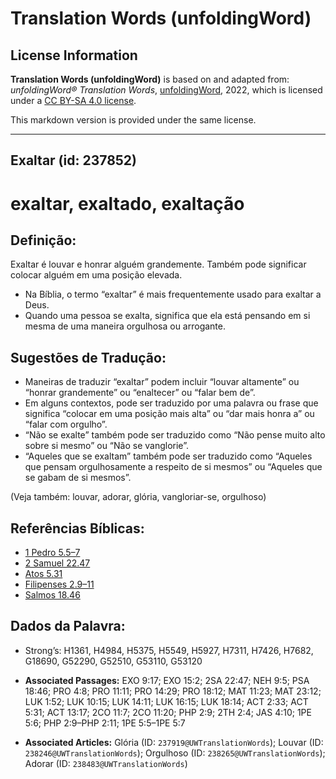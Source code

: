 # Translation Words (unfoldingWord)

## License Information

**Translation Words (unfoldingWord)** is based on and adapted from: _unfoldingWord® Translation Words_, [unfoldingWord](https://unfoldingword.org/utw), 2022, which is licensed under a [CC BY-SA 4.0 license](https://creativecommons.org/licenses/by-sa/4.0/legalcode.en).

This markdown version is provided under the same license.



--------------------------------

## Exaltar (id: 237852)

exaltar, exaltado, exaltação
============================

Definição:
----------

Exaltar é louvar e honrar alguém grandemente. Também pode significar colocar alguém em uma posição elevada.

* Na Bíblia, o termo “exaltar” é mais frequentemente usado para exaltar a Deus.
* Quando uma pessoa se exalta, significa que ela está pensando em si mesma de uma maneira orgulhosa ou arrogante.

Sugestões de Tradução:
----------------------

* Maneiras de traduzir “exaltar” podem incluir “louvar altamente” ou “honrar grandemente” ou “enaltecer” ou “falar bem de”.
* Em alguns contextos, pode ser traduzido por uma palavra ou frase que significa “colocar em uma posição mais alta” ou “dar mais honra a” ou “falar com orgulho”.
* “Não se exalte” também pode ser traduzido como “Não pense muito alto sobre si mesmo” ou “Não se vanglorie”.
* “Aqueles que se exaltam” também pode ser traduzido como “Aqueles que pensam orgulhosamente a respeito de si mesmos” ou “Aqueles que se gabam de si mesmos”.

(Veja também: louvar, adorar, glória, vangloriar\-se, orgulhoso)

Referências Bíblicas:
---------------------

* [1 Pedro 5\.5–7](https://ref.ly/1Pet5:5-1Pet5:7)
* [2 Samuel 22\.47](https://ref.ly/2Sam22:47)
* [Atos 5\.31](https://ref.ly/Acts5:31)
* [Filipenses 2\.9–11](https://ref.ly/Phil2:9-Phil2:11)
* [Salmos 18\.46](https://ref.ly/Ps18:46)

Dados da Palavra:
-----------------

* Strong’s: H1361, H4984, H5375, H5549, H5927, H7311, H7426, H7682, G18690, G52290, G52510, G53110, G53120

* **Associated Passages:** EXO 9:17; EXO 15:2; 2SA 22:47; NEH 9:5; PSA 18:46; PRO 4:8; PRO 11:11; PRO 14:29; PRO 18:12; MAT 11:23; MAT 23:12; LUK 1:52; LUK 10:15; LUK 14:11; LUK 16:15; LUK 18:14; ACT 2:33; ACT 5:31; ACT 13:17; 2CO 11:7; 2CO 11:20; PHP 2:9; 2TH 2:4; JAS 4:10; 1PE 5:6; PHP 2:9–PHP 2:11; 1PE 5:5–1PE 5:7
* **Associated Articles:** Glória (ID: `237919@UWTranslationWords`); Louvar (ID: `238246@UWTranslationWords`); Orgulhoso (ID: `238265@UWTranslationWords`); Adorar (ID: `238483@UWTranslationWords`)

